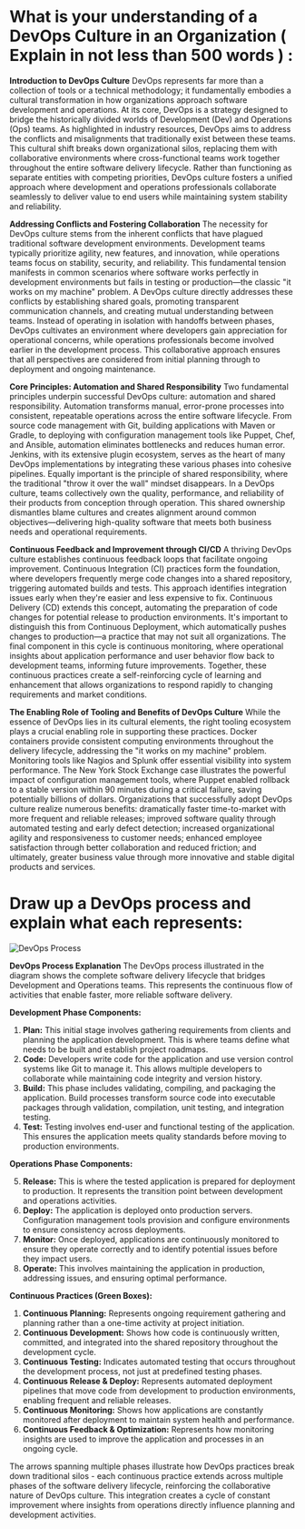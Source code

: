 # What is your understanding of a DevOps Culture in an Organization ( Explain in not less than 500 words )  :
**Introduction to DevOps Culture** DevOps represents far more than a collection of tools or a technical methodology; it fundamentally embodies a cultural transformation in how organizations approach software development and operations. At its core, DevOps is a strategy designed to bridge the historically divided worlds of Development (Dev) and Operations (Ops) teams. As highlighted in industry resources, DevOps aims to address the conflicts and misalignments that traditionally exist between these teams. This cultural shift breaks down organizational silos, replacing them with collaborative environments where cross-functional teams work together throughout the entire software delivery lifecycle. Rather than functioning as separate entities with competing priorities, DevOps culture fosters a unified approach where development and operations professionals collaborate seamlessly to deliver value to end users while maintaining system stability and reliability.

**Addressing Conflicts and Fostering Collaboration** The necessity for DevOps culture stems from the inherent conflicts that have plagued traditional software development environments. Development teams typically prioritize agility, new features, and innovation, while operations teams focus on stability, security, and reliability. This fundamental tension manifests in common scenarios where software works perfectly in development environments but fails in testing or production—the classic "it works on my machine" problem. A DevOps culture directly addresses these conflicts by establishing shared goals, promoting transparent communication channels, and creating mutual understanding between teams. Instead of operating in isolation with handoffs between phases, DevOps cultivates an environment where developers gain appreciation for operational concerns, while operations professionals become involved earlier in the development process. This collaborative approach ensures that all perspectives are considered from initial planning through to deployment and ongoing maintenance.

**Core Principles: Automation and Shared Responsibility** Two fundamental principles underpin successful DevOps culture: automation and shared responsibility. Automation transforms manual, error-prone processes into consistent, repeatable operations across the entire software lifecycle. From source code management with Git, building applications with Maven or Gradle, to deploying with configuration management tools like Puppet, Chef, and Ansible, automation eliminates bottlenecks and reduces human error. Jenkins, with its extensive plugin ecosystem, serves as the heart of many DevOps implementations by integrating these various phases into cohesive pipelines. Equally important is the principle of shared responsibility, where the traditional "throw it over the wall" mindset disappears. In a DevOps culture, teams collectively own the quality, performance, and reliability of their products from conception through operation. This shared ownership dismantles blame cultures and creates alignment around common objectives—delivering high-quality software that meets both business needs and operational requirements.

**Continuous Feedback and Improvement through CI/CD** A thriving DevOps culture establishes continuous feedback loops that facilitate ongoing improvement. Continuous Integration (CI) practices form the foundation, where developers frequently merge code changes into a shared repository, triggering automated builds and tests. This approach identifies integration issues early when they're easier and less expensive to fix. Continuous Delivery (CD) extends this concept, automating the preparation of code changes for potential release to production environments. It's important to distinguish this from Continuous Deployment, which automatically pushes changes to production—a practice that may not suit all organizations. The final component in this cycle is continuous monitoring, where operational insights about application performance and user behavior flow back to development teams, informing future improvements. Together, these continuous practices create a self-reinforcing cycle of learning and enhancement that allows organizations to respond rapidly to changing requirements and market conditions.

**The Enabling Role of Tooling and Benefits of DevOps Culture** While the essence of DevOps lies in its cultural elements, the right tooling ecosystem plays a crucial enabling role in supporting these practices. Docker containers provide consistent computing environments throughout the delivery lifecycle, addressing the "it works on my machine" problem. Monitoring tools like Nagios and Splunk offer essential visibility into system performance. The New York Stock Exchange case illustrates the powerful impact of configuration management tools, where Puppet enabled rollback to a stable version within 90 minutes during a critical failure, saving potentially billions of dollars. Organizations that successfully adopt DevOps culture realize numerous benefits: dramatically faster time-to-market with more frequent and reliable releases; improved software quality through automated testing and early defect detection; increased organizational agility and responsiveness to customer needs; enhanced employee satisfaction through better collaboration and reduced friction; and ultimately, greater business value through more innovative and stable digital products and services.

# Draw up a DevOps process and explain what each represents:

 ![DevOps Process](https://opensource.com/sites/default/files/uploads/devopsprocesses.png)
 
**DevOps Process Explanation**
The DevOps process illustrated in the diagram shows the complete software delivery lifecycle that bridges Development and Operations teams. This represents the continuous flow of activities that enable faster, more reliable software delivery.

**Development Phase Components:**

1.	**Plan:** This initial stage involves gathering requirements from clients and planning the application development. This is where teams define what needs to be built and establish project roadmaps.
2.	**Code:** Developers write code for the application and use version control systems like Git to manage it. This allows multiple developers to collaborate while maintaining code integrity and version history.
3.	**Build:** This phase includes validating, compiling, and packaging the application. Build processes transform source code into executable packages through validation, compilation, unit testing, and integration testing.
4.	**Test:** Testing involves end-user and functional testing of the application. This ensures the application meets quality standards before moving to production environments.
   
**Operations Phase Components:**

5.	**Release:** This is where the tested application is prepared for deployment to production. It represents the transition point between development and operations activities.
6.	**Deploy:** The application is deployed onto production servers. Configuration management tools provision and configure environments to ensure consistency across deployments.
7.	**Monitor:** Once deployed, applications are continuously monitored to ensure they operate correctly and to identify potential issues before they impact users.
8.	**Operate:** This involves maintaining the application in production, addressing issues, and ensuring optimal performance.

**Continuous Practices (Green Boxes):**

1.	**Continuous Planning:** Represents ongoing requirement gathering and planning rather than a one-time activity at project initiation.
2.	**Continuous Development:** Shows how code is continuously written, committed, and integrated into the shared repository throughout the development cycle.
3.	**Continuous Testing:** Indicates automated testing that occurs throughout the development process, not just at predefined testing phases.
4.	**Continuous Release & Deploy:** Represents automated deployment pipelines that move code from development to production environments, enabling frequent and reliable releases.
5.	**Continuous Monitoring:** Shows how applications are constantly monitored after deployment to maintain system health and performance.
6.	**Continuous Feedback & Optimization:** Represents how monitoring insights are used to improve the application and processes in an ongoing cycle.

The arrows spanning multiple phases illustrate how DevOps practices break down traditional silos - each continuous practice extends across multiple phases of the software delivery lifecycle, reinforcing the collaborative nature of DevOps culture. This integration creates a cycle of constant improvement where insights from operations directly influence planning and development activities.

